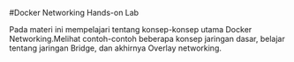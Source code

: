 #Docker Networking Hands-on Lab


Pada materi ini mempelajari tentang konsep-konsep utama Docker Networking.Melihat contoh-contoh beberapa konsep jaringan dasar, belajar tentang jaringan Bridge, dan akhirnya Overlay networking.
